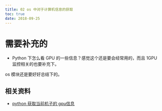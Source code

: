```yaml
---
title: 02 os 中对于计算机信息的获取
toc: true
date: 2018-09-25
---
```

# 需要补充的

- Python 下怎么看 GPU 的一些信息？感觉这个还是要会经常用的，而且 1GPU 监控相关的也要补充下。

os 模块还是要好好总结下的。




## 相关资料


- [python 获取当前机子的 gpu信息](http://m.byr.zeegg.com/article/Python/18227)
